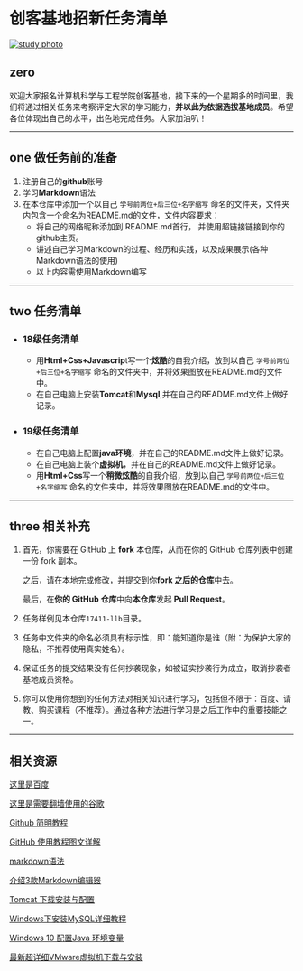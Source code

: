 # 创客基地招新任务清单

[![study photo](https://github.com/stanedward1/new-team/raw/master/img/TIM%E6%88%AA%E5%9B%BE20191106122101.jpg)](https://github.com/stanedward1/new-team/blob/master/img/TIM截图20191106122101.jpg)

## zero

欢迎大家报名计算机科学与工程学院创客基地，接下来的一个星期多的时间里，我们将通过相关任务来考察评定大家的学习能力，**并以此为依据选拔基地成员**。希望各位体现出自己的水平，出色地完成任务。大家加油叭！

------

## one 做任务前的准备

1. 注册自己的**github**账号
2. 学习**Markdown**语法
3. 在本仓库中添加一个以自己 `学号前两位+后三位+名字缩写` 命名的文件夹，文件夹内包含一个命名为README.md的文件，文件内容要求：
   - 将自己的网络昵称添加到 README.md首行， 并使用超链接链接到你的github主页。 
   - 讲述自己学习Markdown的过程、经历和实践，以及成果展示(各种Markdown语法的使用)
   - 以上内容需使用Markdown编写

------

## two 任务清单

- ### 18级任务清单

  - 用**Html+Css+Javascrip**t写一个**炫酷**的自我介绍，放到以自己 `学号前两位+后三位+名字缩写` 命名的文件夹中，并将效果图放在README.md的文件中。
  - 在自己电脑上安装**Tomcat**和**Mysql**,并在自己的README.md文件上做好记录。

- ### 19级任务清单

  - 在自己电脑上配置**java环境**，并在自己的README.md文件上做好记录。
  - 在自己电脑上装个**虚拟机**，并在自己的README.md文件上做好记录。
  - 用**Html+Css**写一个**稍微炫酷**的自我介绍，放到以自己 `学号前两位+后三位+名字缩写` 命名的文件夹中，并将效果图放在README.md的文件中。

------

## three 相关补充

1. 首先，你需要在 GitHub 上 **fork** 本仓库，从而在你的 GitHub 仓库列表中创建一份 fork 副本。

   之后，请在本地完成修改，并提交到你**fork 之后的仓库**中去。

   最后，在**你的 GitHub 仓库**中向**本仓库**发起 **Pull Request**。

2. 任务样例见本仓库`17411-llb`目录。

3. 任务中文件夹的命名必须具有标示性，即：能知道你是谁（附：为保护大家的隐私，不推荐使用真实姓名）。

4. 保证任务的提交结果没有任何抄袭现象，如被证实抄袭行为成立，取消抄袭者基地成员资格。

5. 你可以使用你想到的任何方法对相关知识进行学习，包括但不限于：百度、请教、购买课程（不推荐）。通过各种方法进行学习是之后工作中的重要技能之一。

------

## 相关资源

[这里是百度](https://www.baidu.com/)

[这里是需要翻墙使用的谷歌](https://www.google.com/)

[Github 简明教程](https://www.runoob.com/w3cnote/git-guide.html)

[GitHub 使用教程图文详解](https://blog.csdn.net/hdfyhf/article/details/83931825)

[markdown语法](http://www.markdown.cn/#overview)

[介绍3款Markdown编辑器](https://blog.csdn.net/qq1332479771/article/details/80474663)

[Tomcat 下载安装与配置](https://www.cnblogs.com/limn/p/9358657.html)

[Windows下安装MySQL详细教程](https://www.cnblogs.com/zhangkanghui/p/9613844.html)

[Windows 10 配置Java 环境变量](https://www.runoob.com/w3cnote/windows10-java-setup.html)

[最新超详细VMware虚拟机下载与安装](https://blog.csdn.net/qq_40950957/article/details/80467513)











